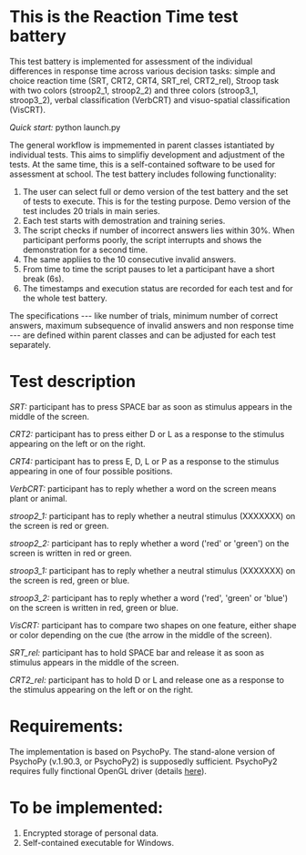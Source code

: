 This is the Reaction Time test battery
======================================

This test battery is implemented for assessment of the individual differences in response time across various decision tasks: simple and choice reaction time (SRT, CRT2, CRT4, SRT_rel, CRT2_rel), Stroop task with two colors (stroop2_1, stroop2_2) and three colors (stroop3_1, stroop3_2), verbal classification (VerbCRT) and visuo-spatial classification (VisCRT).

_Quick start:_ python launch.py

The general workflow is impmemented in parent classes istantiated by individual tests. This aims to simplifiy development and adjustment of the tests. At the same time, this is a self-contained software to be used for assessment at school. The test battery includes following functionality:
1. The user can select full or demo version of the test battery and the set of tests to execute. This is for the testing purpose. Demo version of the test includes 20 trials in main series.
2. Each test starts with demostration and training series.
3. The script checks if number of incorrect answers lies within 30%. When participant performs poorly, the script interrupts and shows the demonstration for a second time.
4. The same appliies to the 10 consecutive invalid answers.
5. From time to time the script pauses to let a participant have a short break (6s).
6. The timestamps and execution status are recorded for each test and for the whole test battery.

The specifications --- like number of trials, minimum number of correct answers, maximum subsequence of invalid answers and non response time --- are defined within parent classes and can be adjusted for each test separately. 

Test description
================
_SRT:_ participant has to press SPACE bar as soon as stimulus appears in the middle of the screen.

_CRT2:_ participant has to press either D or L as a response to the stimulus appearing on the left or on the right.

_CRT4:_ participant has to press E, D, L or P as a response to the stimulus appearing in one of four possible positions.

_VerbCRT:_ participant has to reply whether a word on the screen means plant or animal.

_stroop2_1:_ participant has to reply whether a neutral stimulus (XXXXXXX) on the screen is red or green.

_stroop2_2:_ participant has to reply whether a word ('red' or 'green') on the screen is written in red or green.

_stroop3_1:_ participant has to reply whether a neutral stimulus (XXXXXXX) on the screen is red, green or blue.

_stroop3_2:_ participant has to reply whether a word ('red', 'green' or 'blue') on the screen is written in red, green or blue.

_VisCRT:_ participant has to compare two shapes on one feature, either shape or color depending on the cue (the arrow in the middle of the screen).

_SRT_rel:_ participant has to hold SPACE bar and release it as soon as stimulus appears in the middle of the screen.

_CRT2_rel:_ participant has to hold D or L and release one as a response to the stimulus appearing on the left or on the right.

Requirements:
=============

The implementation is based on PsychoPy. The stand-alone version of PsychoPy (v.1.90.3, or PsychoPy2) is supposedly sufficient. PsychoPy2 requires fully finctional OpenGL driver (details [here][requirements]).

[requirements]: http://psychopy.org/installation.html

To be implemented:
==================

1. Encrypted storage of personal data.
2. Self-contained executable for Windows.
